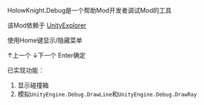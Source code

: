 HolowKnight.Debug是一个帮助Mod开发者调试Mod的工具

该Mod依赖于 [UnityExplorer](https://github.com/sinai-dev/UnityExplorer)

使用Home键显示/隐藏菜单

↑上一个 ↓下一个 Enter确定

已实现功能：

1. 显示碰撞箱
2. 模拟`UnityEngine.Debug.DrawLine`和`UnityEngine.Debug.DrawRay`

